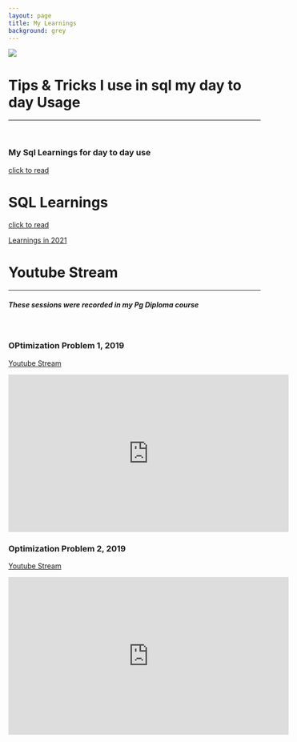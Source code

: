 ```yaml
---
layout: page
title: My Learnings
background: grey
---
```

![](/assets/img/999.jpg)

# Tips & Tricks I use in sql my day to day Usage
------------


<br>

### My Sql Learnings for day to day use

<a href = "1MgMall.md"> click to read </a>


# SQL Learnings
 
<a href = "schedule.md"> click to read </a>

<a href = "2021_practise.md"> Learnings in 2021 </a>

# Youtube Stream
------------
##### These sessions were recorded in my Pg Diploma course

<br>

### OPtimization Problem 1, 2019

<a href = "https://www.youtube.com/watch?v=WnKjiQR7mK8"> Youtube Stream </a>

<iframe width="560" height="315" src="https://www.youtube.com/embed/WnKjiQR7mK8" frameborder="0" allow="accelerometer; autoplay; clipboard-write; encrypted-media; gyroscope; picture-in-picture" allowfullscreen></iframe>

<br>


### Optimization Problem 2, 2019
<a href = "https://www.youtube.com/watch?v=f_j4G-WgthE"> Youtube Stream </a>

<iframe width="560" height="315" src="https://www.youtube.com/embed/f_j4G-WgthE" frameborder="0" allow="accelerometer; autoplay; clipboard-write; encrypted-media; gyroscope; picture-in-picture" allowfullscreen></iframe>